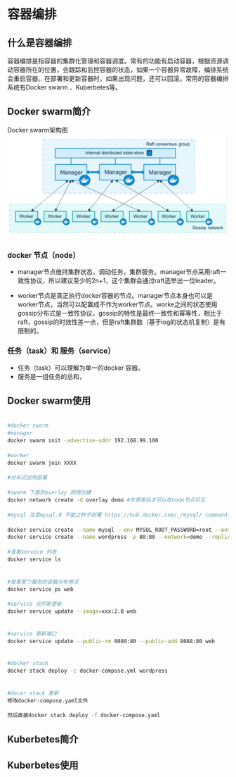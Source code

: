 # 容器编排

## 什么是容器编排

容器编排是指容器的集群化管理和容器调度。常有的功能有启动容器，根据资源调动容器所在的位置，会跟踪和监控容器的状态，如果一个容器异常故障，编排系统会重启容器。在部署和更新容器时，如果出现问题，还可以回滚。常用的容器编排系统有Docker swarm 、Kuberbetes等。

## Docker swarm简介
Docker swarm架构图
![Docker swarm](../img/docker-swarm1.png)

### docker 节点（node）

- manager节点维持集群状态，调动任务，集群服务。manager节点采用raft一致性协议，所以建议至少的2n+1，这个集群会通过raft选举出一位leader。

- worker节点是真正执行docker容器的节点。manager节点本身也可以是worker节点，当然可以配置成不作为worker节点。worke之间的状态使用gossip分布式是一致性协议，gossip的特性是最终一致性和幂等性，相比于raft，gossip的时效性差一点，但是raft集群数（基于log的状态机复制）是有限制的。

### 任务（task）和 服务（service）

- 任务（task）可以理解为单一的docker 容器。
- 服务是一组任务的总和，

## Docker swarm使用

```bash

#docker swarm
#manager
docker swarm init -advertise-addr 192.168.99.100

#worker
docker swarm join XXXX

#分布式运用部署

#swarm 下面的overlay 网络创建
docker network create -d overlay demo #在使用后才可以在node节点可见

#mysql 注意mysql.8 不能之样子部署 https://hub.docker.com/_/mysql/ command: --default-authentication-plugin=mysql_native_password 

docker service create --name mysql --env MYSQL_ROOT_PASSWORD=root --env MYSQL_DATABASE=wordpress --network=demo --mount type=volume,source=mysql-data,destination=/var/lib/mysql mysql:5.7 
docker service create --name wordpress -p 80:80 --network=demo --replicas 3 --env WORDPRESS_DB_PASSWORD=root --env WORDPRESS_DB_HOST=mysql wordpress 

#查看service 列表
docker service ls


#查看某个服务的容器分布情况
docker service ps web

#service 无中断更新
docker service update --image=xxx:2.0 web


#service 更新端口
docker service update --public-rm 8080:80 --public-add 8088:80 web


#docker stack
docker stack deploy -c docker-compose.yml wordpress


#docer stack 更新
修改docker-compose.yaml文件

然后直接docker stack deploy -f docker-compose.yaml
```


## Kuberbetes简介


## Kuberbetes使用